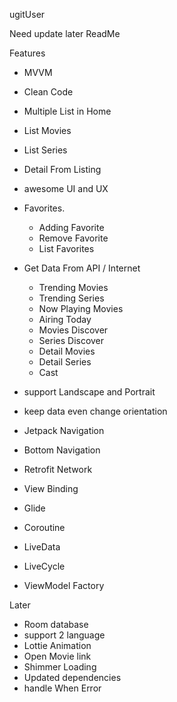 ugitUser

Need update later ReadMe

Features
- MVVM
- Clean Code
- Multiple List in Home 
- List Movies
- List Series
- Detail From Listing
- awesome UI and UX
- Favorites. 
    - Adding Favorite
    - Remove Favorite
    - List Favorites
- Get Data From API / Internet
    - Trending Movies
    - Trending Series
    - Now Playing Movies
    - Airing Today
    - Movies Discover
    - Series Discover
    - Detail Movies
    - Detail Series
    - Cast
- support Landscape and Portrait
- keep data even change orientation


- Jetpack Navigation
- Bottom Navigation

- Retrofit Network
- View Binding
- Glide
- Coroutine
- LiveData
- LiveCycle
- ViewModel Factory


Later
- Room database
- support 2 language
- Lottie Animation
- Open Movie link
- Shimmer Loading
- Updated dependencies
- handle When Error